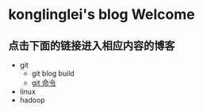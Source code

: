 ﻿# konglinglei's blog Welcome
## 点击下面的链接进入相应内容的博客
- git
	- git blog build
	- [git 命令](https://kll082511.github.io/kong)
- linux
- hadoop

